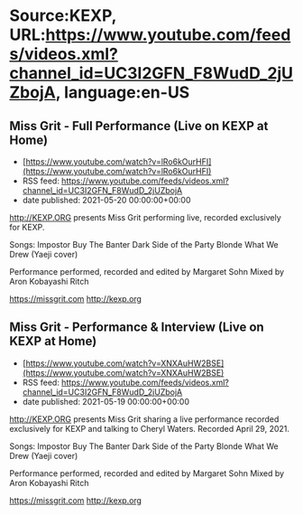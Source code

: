# Source:KEXP, URL:https://www.youtube.com/feeds/videos.xml?channel_id=UC3I2GFN_F8WudD_2jUZbojA, language:en-US

## Miss Grit - Full Performance (Live on KEXP at Home)
 - [https://www.youtube.com/watch?v=lRo6kOurHFI](https://www.youtube.com/watch?v=lRo6kOurHFI)
 - RSS feed: https://www.youtube.com/feeds/videos.xml?channel_id=UC3I2GFN_F8WudD_2jUZbojA
 - date published: 2021-05-20 00:00:00+00:00

http://KEXP.ORG presents Miss Grit performing live, recorded exclusively for KEXP.

Songs:
Impostor
Buy The Banter
Dark Side of the Party
Blonde
What We Drew (Yaeji cover)

Performance performed, recorded and edited by Margaret Sohn
Mixed by Aron Kobayashi Ritch

https://missgrit.com
http://kexp.org

## Miss Grit - Performance & Interview (Live on KEXP at Home)
 - [https://www.youtube.com/watch?v=XNXAuHW2BSE](https://www.youtube.com/watch?v=XNXAuHW2BSE)
 - RSS feed: https://www.youtube.com/feeds/videos.xml?channel_id=UC3I2GFN_F8WudD_2jUZbojA
 - date published: 2021-05-19 00:00:00+00:00

http://KEXP.ORG presents Miss Grit sharing a live performance recorded exclusively for KEXP and talking to Cheryl Waters. Recorded April 29, 2021.

Songs:
Impostor
Buy The Banter
Dark Side of the Party
Blonde
What We Drew (Yaeji cover)

Performance performed, recorded and edited by Margaret Sohn
Mixed by Aron Kobayashi Ritch

https://missgrit.com
http://kexp.org

